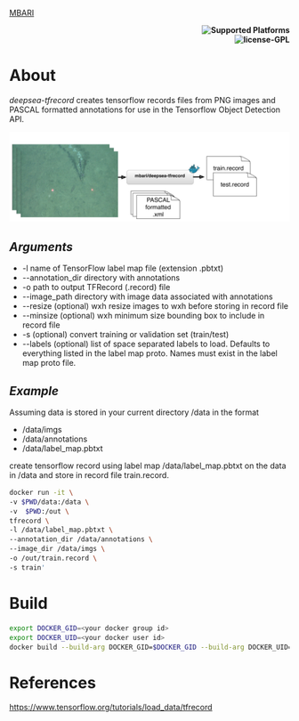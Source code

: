 [MBARI](https://www.mbari.org/wp-content/uploads/2014/11/logo-mbari-3b.png)
<p align="right">
    <b> <img src="https://img.shields.io/badge/Supported%20Platforms-Windows%20%7C%20macOS%20%7C%20Linux-green" title="Supported Platforms"/> </b> <br>
    <b> <img src="https://img.shields.io/badge/license-GPL-blue" title="license-GPL"/> </b> <br>
</p>

# About

*deepsea-tfrecord* creates tensorflow records files from PNG images and PASCAL formatted annotations for use in the Tensorflow Object Detection API.
    
![ Image link ](/img/flow.jpg)

## *Arguments* 

  * -l name of TensorFlow label map file (extension .pbtxt)
  * --annotation_dir directory with annotations
  * -o path to output TFRecord (.record) file
  * --image_path directory with image data associated with annotations
  * --resize (optional) wxh resize images to wxh before storing in record file
  * --minsize (optional) wxh minimum size bounding box to include in record file
  * -s (optional) convert training or validation set (train/test)
  * --labels (optional) list of space separated labels to load. Defaults to everything listed in the label map proto. Names must exist in the label map proto file. 

## *Example*

Assuming data is stored in your current directory /data in the format
 
 * /data/imgs
 * /data/annotations
 * /data/label_map.pbtxt
 
 create tensorflow record using label map  /data/label_map.pbtxt on the data in /data and store in record file train.record.

```bash
docker run -it \
-v $PWD/data:/data \
-v  $PWD:/out \
tfrecord \
-l /data/label_map.pbtxt \
--annotation_dir /data/annotations \
--image_dir /data/imgs \
-o /out/train.record \
-s train'
```

# Build
```bash
export DOCKER_GID=<your docker group id>
export DOCKER_UID=<your docker user id>
docker build --build-arg DOCKER_GID=$DOCKER_GID --build-arg DOCKER_UID=$DOCKER_UID -t tfrecord .
```

# References
https://www.tensorflow.org/tutorials/load_data/tfrecord